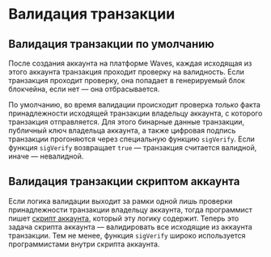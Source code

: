 # Валидация транзакции

## Валидация транзакции по умолчанию

После создания аккаунта на платформе Waves, каждая исходящая из этого аккаунта транзакция проходит проверку на валидность. Если транзакция проходит проверку, она попадает в генерируемый блок блокчейна, если нет — она отбрасывается.

По умолчанию, во время валидации происходит проверка _только_ факта принадлежности исходящей транзакции владельцу аккаунта, с которого транзакция отправляется. Для этого бинарные данные транзакции, публичный ключ владельца аккаунта, а также цифровая подпись транзакции прогоняются через специальную функцию `sigVerify`. Если функция `sigVerify` возвращает `true` — транзакция считается валидной, иначе — невалидной.

## Валидация транзакции скриптом аккаунта

Если логика валидации выходит за рамки одной лишь проверки принадлежности транзакции владельцу аккаунта, тогда программист пишет [скрипт аккаунта](/ride/script/script-types/account-script.md), который эту логику содержит. Теперь это задача скрипта аккаунта — валидировать все исходящие из аккаунта транзакции. Тем не менее, функция `sigVerify` широко используется программистами внутри скрипта аккаунта.
